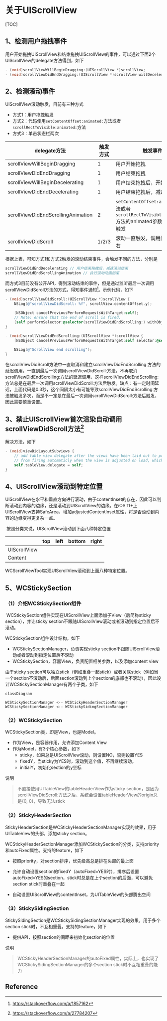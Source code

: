 # 关于UIScrollView

[TOC]

## 1、检测用户拖拽事件

​      用户开始拖拽UIScrollView和结束拖拽UIScrollView的事件，可以通过下面2个UIScrollView的delegate方法得到，如下

```objective-c
- (void)scrollViewWillBeginDragging:(UIScrollView *)scrollView;
- (void)scrollViewDidEndDragging:(UIScrollView *)scrollView willDecelerate:(BOOL)decelerate;
```



## 2、检测滚动事件



UIScrollView滚动触发，目前有三种方式

* 方式1：用户拖拽触发
* 方式2：代码使用`setContentOffset:animated:`方法或者`scrollRectToVisible:animated:`方法
* 方式3：单击状态栏两次



| delegate方法                       | 触发方式 | 触发事件                                                     |
| ---------------------------------- | -------- | ------------------------------------------------------------ |
| scrollViewWillBeginDragging        | 1        | 用户开始拖拽                                                 |
| scrollViewDidEndDragging           | 1        | 用户结束拖拽                                                 |
| scrollViewWillBeginDecelerating    | 1        | 用户结束拖拽后，开始减速滚动                                 |
| scrollViewDidEndDecelerating       | 1        | 用户结束拖拽后，减速滚动结束                                 |
| scrollViewDidEndScrollingAnimation | 2        | `setContentOffset:animated:`方法或者`scrollRectToVisible:animated:`方法的animated参数为YES，才触发 |
| scrollViewDidScroll                | 1/2/3    | 滚动一直触发，调用间隔0.2s左右                               |



根据上表，可知方式1和方式2触发的滚动结束事件，会触发不同的方法，分别是

```objective-c
scrollViewDidEndDecelerating // 用户结束拖拽后，减速滚动结束
scrollViewDidEndScrollingAnimation // 执行滚动动画结束
```



而方式3目前没有公开API，得到滚动结束的事件，但是通过监听最后一次调用scrollViewDidScroll方法的方式，得知事件通知[^1]。示例代码，如下

```objective-c
- (void)scrollViewDidScroll:(UIScrollView *)scrollView {
    NSLog(@"scrollViewDidScroll: %f", scrollView.contentOffset.y);
    
    [NSObject cancelPreviousPerformRequestsWithTarget:self];
    // Note: ensure that the end of scroll is fired.
    [self performSelector:@selector(scrollViewDidEndScrolling:) withObject:_tableView afterDelay:0.3];
}

- (void)scrollViewDidEndScrolling:(UIScrollView *)scrollView {
    [NSObject cancelPreviousPerformRequestsWithTarget:self selector:@selector(scrollViewDidEndScrollingAnimation:) object:_tableView];
    
    NSLog(@"ScrollView end scrolling");
}
```

​      在scrollViewDidScroll方法中一直取消和建立scrollViewDidEndScrolling:方法的延迟调用，一直到最后一次调用scrollViewDidScroll:方法，不再取消scrollViewDidEndScrolling:方法的延迟调用，这样scrollViewDidEndScrolling:方法总是在最后一次调用scrollViewDidScroll:方法后触发。缺点：有一定时间延迟，上面代码是0.3秒，这个间隔太小有可能导致scrollViewDidEndScrolling:方法被触发多次，而是不一定是在最后一次调用scrollViewDidScroll:方法后触发，因此需要慎重设置。





## 3、禁止UIScrollView首次渲染自动调用scrollViewDidScroll方法[^2]

解决方法，如下

```objective-c
- (void)viewDidLayoutSubviews {
    // add table view delegate after the views have been laid out to prevent scrollViewDidScroll
    // from firing automaticly when the view is adjusted on load, which makes the tab bar disappear 
    self.tableView.delegate = self;
} 
```



## 4、UIScrollView滚动到特定位置

​        UIScrollView在水平和垂直方向进行滚动，由于contentInset的存在，因此可以判断滚动到内容的边缘，还是滚动到UIScrollView的边缘。在iOS 11+上UIScrollView支持SafeArea，增加adjustedContentInset属性，将是否滚动到内容的边缘变得更复杂一点。

​       按照分类来说，UIScrollView滚动到下面八种特定位置

|              | top  | left | bottom | right |
| ------------ | ---- | ---- | ------ | ----- |
| UIScrollView |      |      |        |       |
| Content      |      |      |        |       |

WCScrollViewTool实现UIScrollView滚动到上面八种特定位置。



## 5、WCStickySection

### （1）介绍WCStickySection组件

​      WCStickySection组件实现在UIScrollView上面添加子View（后简称sticky section），并让sticky section不跟随UIScrollView滚动或者滚动到指定位置后不滚动。

WCStickySection组件设计结构，如下

* WCStickySectionManager，负责实现sticky section不跟随UIScrollView滚动或者滚动到指定位置后不滚动
* WCStickySection，容器View，负责配置相关参数，以及添加content view

由于sticky section可以独立stick（例如重叠一起stick）或者关联stick（例如当一个section不滚动后，后面section滚动到上个section的底部也不滚动），因此设计WCStickySectionManager有两个子类，如下



```mermaid
classDiagram

WCStickySectionManager <-- WCStickyHeaderSectionManager
WCStickySectionManager <-- WCStickySidingSectionManager
```

### （2）WCStickySection

WCStickySection类，即是View，也是Model。

* 作为View，是容器作用，允许添加Content View
* 作为Model，有3个核心参数，如下
  * sticky，如果总是UIScrollView滚动，则设置NO，否则设置YES
  * fixedY，当sticky为YES时，滚动到这个值，不再继续滚动。
  * initialY，初始化section的y坐标



说明

> 不直接使用UITableView的tableHeaderView作为sticky section，是因为scrollViewDidScroll:方法之后，系统会设置tableHeaderView的origin总是{0, 0}，导致无法stick



### （2）StickyHeaderSection

​      StickyHeaderSection是WCStickyHeaderSectionManager实现的效果，用于UITableView的头部，添加sticky section。

​      WCStickyHeaderSectionManager添加WCStickySection的分类，支持priority和autoFixed属性。支持的feature，如下

* 按照priority，对section排序，优先级高总是排在头部的最上面
* 允许自动设置section的fixedY（autoFixed=YES时），排序后设置autoFixed=YES的section，stick时总是在上个section的后面，可以避免section stick时重叠在一起

* 自动设置UIScrollView的contentInset，为UITableView的头部腾出空间



### （3）StickySidingSection

​       StickySidingSection是WCStickySidingSectionManager实现的效果，用于多个section stick时，不互相重叠。支持的feature，如下

* 提供API，按照section的间距来初始化section的位置



说明

> WCStickyHeaderSectionManager的autoFixed属性，实际上，也实现了WCStickySidingSectionManager的多个section stick时不互相重叠的能力















## Reference

[^1]:https://stackoverflow.com/a/1857162
[^2]:https://stackoverflow.com/a/27784207



